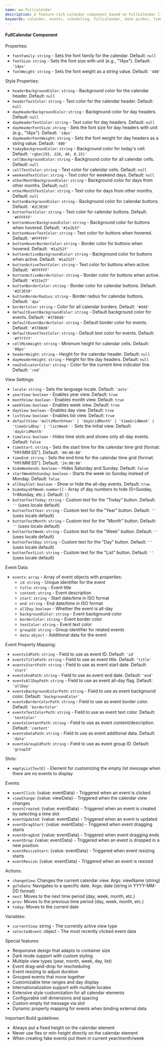 ```yaml
---
name: ww-fullcalendar
description: A feature-rich calendar component based on FullCalendar library with multiple view types, event management, and extensive customization options
keywords: calendar, events, scheduling, fullcalendar, date picker, time slots, appointments
---
```


#### FullCalendar Component

Properties:
- `fontFamily`: `string` - Sets the font family for the calendar. Default: `null`
- `fontSize`: `string` - Sets the font size with unit (e.g., "14px"). Default: `'14px'`
- `fontWeight`: `string` - Sets the font weight as a string value. Default: `'400'`

Style Properties:
- `headerBackgroundColor`: `string` - Background color for the calendar header. Default: `null`
- `headerTextColor`: `string` - Text color for the calendar header. Default: `null`
- `dayHeaderBackgroundColor`: `string` - Background color for day headers. Default: `null`
- `dayHeaderTextColor`: `string` - Text color for day headers. Default: `null`
- `dayHeaderFontSize`: `string` - Sets the font size for day headers with unit (e.g., "14px"). Default: `'14px'`
- `dayHeaderFontWeight`: `string` - Sets the font weight for day headers as a string value. Default: `'400'`
- `todayBackgroundColor`: `string` - Background color for today's cell. Default: `'rgba(255, 220, 40, 0.15)'`
- `cellBackgroundColor`: `string` - Background color for all calendar cells. Default: `null`
- `cellTextColor`: `string` - Text color for calendar cells. Default: `null`
- `weekendTextColor`: `string` - Text color for weekend days. Default: `null`
- `otherMonthBackgroundColor`: `string` - Background color for days from other months. Default: `null`
- `otherMonthTextColor`: `string` - Text color for days from other months. Default: `null`
- `buttonBackgroundColor`: `string` - Background color for calendar buttons. Default: `'#2C3E50'`
- `buttonTextColor`: `string` - Text color for calendar buttons. Default: `'#FFFFFF'`
- `buttonHoverBackgroundColor`: `string` - Background color for buttons when hovered. Default: `'#1e2b37'`
- `buttonHoverTextColor`: `string` - Text color for buttons when hovered. Default: `'#FFFFFF'`
- `buttonHoverBorderColor`: `string` - Border color for buttons when hovered. Default: `'#1a252f'`
- `buttonActiveBackgroundColor`: `string` - Background color for buttons when active. Default: `'#1a252f'`
- `buttonActiveTextColor`: `string` - Text color for buttons when active. Default: `'#FFFFFF'`
- `buttonActiveBorderColor`: `string` - Border color for buttons when active. Default: `'#151e27'`
- `buttonBorderColor`: `string` - Border color for calendar buttons. Default: `'#2C3E50'`
- `buttonBorderRadius`: `string` - Border radius for calendar buttons. Default: `'4px'`
- `borderColor`: `string` - Color for all calendar borders. Default: `'#ddd'`
- `defaultEventBackgroundColor`: `string` - Default background color for events. Default: `'#3788d8'`
- `defaultEventBorderColor`: `string` - Default border color for events. Default: `'#3788d8'`
- `defaultEventTextColor`: `string` - Default text color for events. Default: `'#ffffff'`
- `cellMinHeight`: `string` - Minimum height for calendar cells. Default: `'80px'`
- `headerHeight`: `string` - Height for the calendar header. Default: `null`
- `dayHeaderHeight`: `string` - Height for the day headers. Default: `null`
- `nowIndicatorColor`: `string` - Color for the current time indicator line. Default: `'red'`

View Settings:
- `locale`: `string` - Sets the language locale. Default: `'auto'`
- `yearView`: `boolean` - Enables year view. Default: `true`
- `monthView`: `boolean` - Enables month view. Default: `true`
- `weekView`: `boolean` - Enables week view. Default: `true`
- `dayView`: `boolean` - Enables day view. Default: `true`
- `listView`: `boolean` - Enables list view. Default: `true`
- `defaultView`: `'multiMonthYear' | 'dayGridMonth' | 'timeGridWeek' | 'timeGridDay' | 'listWeek'` - Sets the initial view. Default: `'dayGridMonth'`
- `timeless`: `boolean` - Hides time slots and shows only all-day events. Default: `false`
- `timeStart`: `string` - Sets the start time for the calendar time grid (format: "HH:MM:SS"). Default: `'00:00:00'`
- `timeEnd`: `string` - Sets the end time for the calendar time grid (format: "HH:MM:SS"). Default: `'24:00:00'`
- `hideWeekends`: `boolean` - Hides Saturday and Sunday. Default: `false`
- `startWeekOnSunday`: `boolean` - Starts the week on Sunday instead of Monday. Default: `false`
- `allDaySlot`: `boolean` - Show or hide the all-day events. Default: `true`
- `hideDaysOfWeek`: `number[]` - Array of day numbers to hide (0=Sunday, 1=Monday, etc.). Default: `[]`
- `buttonTextToday`: `string` - Custom text for the "Today" button. Default: `''` (uses locale default)
- `buttonTextYear`: `string` - Custom text for the "Year" button. Default: `''` (uses locale default)
- `buttonTextMonth`: `string` - Custom text for the "Month" button. Default: `''` (uses locale default)
- `buttonTextWeek`: `string` - Custom text for the "Week" button. Default: `''` (uses locale default)
- `buttonTextDay`: `string` - Custom text for the "Day" button. Default: `''` (uses locale default)
- `buttonTextList`: `string` - Custom text for the "List" button. Default: `''` (uses locale default)

Event Data:
- `events`: `array` - Array of event objects with properties:
  - `id`: `string` - Unique identifier for the event
  - `title`: `string` - Event title
  - `content`: `string` - Event description
  - `start`: `string` - Start date/time in ISO format
  - `end`: `string` - End date/time in ISO format
  - `allDay`: `boolean` - Whether the event is all-day
  - `backgroundColor`: `string` - Event background color
  - `borderColor`: `string` - Event border color
  - `textColor`: `string` - Event text color
  - `groupId`: `string` - Group identifier for related events
  - `data`: `object` - Additional data for the event

Event Property Mapping:
- `eventsIdPath`: `string` - Field to use as event ID. Default: `'id'`
- `eventsTitlePath`: `string` - Field to use as event title. Default: `'title'`
- `eventsStartPath`: `string` - Field to use as event start date. Default: `'start'`
- `eventsEndPath`: `string` - Field to use as event end date. Default: `'end'`
- `eventsAllDayPath`: `string` - Field to use as event all-day flag. Default: `'allDay'`
- `eventsBackgroundColorPath`: `string` - Field to use as event background color. Default: `'backgroundColor'`
- `eventsBorderColorPath`: `string` - Field to use as event border color. Default: `'borderColor'`
- `eventsTextColorPath`: `string` - Field to use as event text color. Default: `'textColor'`
- `eventsContentPath`: `string` - Field to use as event content/description. Default: `'content'`
- `eventsDataPath`: `string` - Field to use as event additional data. Default: `'data'`
- `eventsGroupIdPath`: `string` - Field to use as event group ID. Default: `'groupId'`

Slots:
- `emptyListTextEl` - Element for customizing the empty list message when there are no events to display

Events:
- `eventClick`: {value: eventData} - Triggered when an event is clicked
- `viewChange`: {value: viewData} - Triggered when the calendar view changes
- `eventCreated`: {value: eventData} - Triggered when an event is created by selecting a time slot
- `eventUpdated`: {value: eventData} - Triggered when an event is updated
- `eventDragStart`: {value: eventData} - Triggered when event dragging starts
- `eventDragEnd`: {value: eventData} - Triggered when event dragging ends
- `eventDrop`: {value: eventData} - Triggered when an event is dropped in a new position
- `eventResizeStart`: {value: eventData} - Triggered when event resizing starts
- `eventResize`: {value: eventData} - Triggered when an event is resized

Actions:
- `changeView`: Changes the current calendar view. Args: viewName (string)
- `goToDate`: Navigates to a specific date. Args: date (string in YYYY-MM-DD format)
- `next`: Moves to the next time period (day, week, month, etc.)
- `prev`: Moves to the previous time period (day, week, month, etc.)
- `today`: Moves to the current date

Variables:
- `currentView`: string - The currently active view type
- `selectedEvent`: object - The most recently clicked event data

Special features:
- Responsive design that adapts to container size
- Dark mode support with custom styling
- Multiple view types (year, month, week, day, list)
- Event drag-and-drop for rescheduling
- Event resizing to adjust duration
- Grouped events that move together
- Customizable time ranges and day display
- Internationalization support with multiple locales
- Extensive style customization for all calendar elements
- Configurable cell dimensions and spacing
- Custom empty list message via slot
- Dynamic property mapping for events when binding external data

Important Build guidelines:
- Always put a fixed height on the calendar element
- Never use flex or min-height directly on the calendar element
- When creating fake events put them in current year/month/week